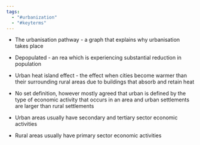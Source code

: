 ```yaml
---
tags:
  - "#urbanization"
  - "#keyterms"
---
```

- The urbanisation pathway - a graph that explains why urbanisation takes place
- Depopulated - an rea which is experiencing substantial reduction in population 
- Urban heat island effect - the effect when cities become warmer than their surrounding rural areas due to buildings that absorb and retain heat

- No set definition, however mostly agreed that urban is defined by the type of economic activity that occurs in an area and urban settlements are larger than rural settlements
- Urban areas usually have secondary and tertiary sector economic activities
- Rural areas usually have primary sector economic activities
